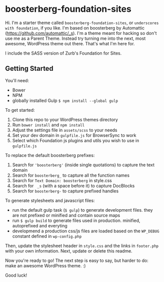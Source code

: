 # boosterberg-foundation-sites

Hi. I'm a starter theme called `boosterberg-foundation-sites`, or `underscores with foundation`, if you like. I'm based on boosterberg by Automattic (https://github.com/automattic/_s). I'm a theme meant for hacking so don't use me as a Parent Theme. Instead try turning me into the next, most awesome, WordPress theme out there. That's what I'm here for.

I include the SASS version of Zurb's Foundation for Sites.

## Getting Started

You'll need:

 - Bower
 - NPM
 - globally installed Gulp `$ npm install --global gulp`

To get started:

1. Clone this repo to your WordPress themes directory
2. Run `bower install` and `npm install`
3. Adjust the settings file in `assets/scss` to your needs
4. Set your dev domain in `gulpfile.js` for BrowserSync to work
5. Select which Foundation js plugins and utils you wish to use in `gulpfile.js`

To replace the default boosterberg prefixes:

1. Search for `'boosterberg'` (inside single quotations) to capture the text domain
2. Search for `boosterberg_` to capture all the function names
3. Search for `Text Domain: boosterberg` in style.css
4. Search for <code>&nbsp;_s</code> (with a space before it) to capture DocBlocks
5. Search for `boosterberg-` to capture prefixed handles

To generate stylesheets and javascript files:

 - run the default gulp task (`$ gulp`) to generate development files. they are not prefixed or minified and contain source maps
 - run `$ gulp build` to generate files used in production. minified, autoprefixed and everyting
 - developmend a production css/js files are loaded based on the `WP_DEBUG` constant defined in `wp-config.php`

Then, update the stylesheet header in `style.css` and the links in `footer.php` with your own information. Next, update or delete this readme.

Now you're ready to go! The next step is easy to say, but harder to do: make an awesome WordPress theme. :)

Good luck!
